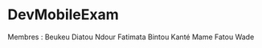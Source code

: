 # DevMobileExam
Membres : Beukeu Diatou Ndour
          Fatimata Bintou Kanté
          Mame Fatou Wade
